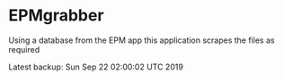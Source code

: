 # EPMgrabber
Using a database from the EPM app this application scrapes the files as required


Latest backup: Sun Sep 22 02:00:02 UTC 2019
